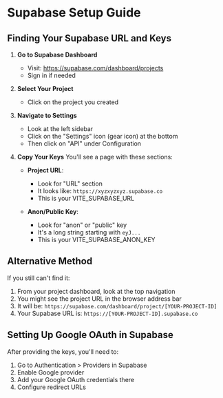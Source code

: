 # Supabase Setup Guide

## Finding Your Supabase URL and Keys

1. **Go to Supabase Dashboard**
   - Visit: https://supabase.com/dashboard/projects
   - Sign in if needed

2. **Select Your Project**
   - Click on the project you created

3. **Navigate to Settings**
   - Look at the left sidebar
   - Click on the "Settings" icon (gear icon) at the bottom
   - Then click on "API" under Configuration

4. **Copy Your Keys**
   You'll see a page with these sections:
   
   - **Project URL**: 
     - Look for "URL" section
     - It looks like: `https://xyzxyzxyz.supabase.co`
     - This is your VITE_SUPABASE_URL
   
   - **Anon/Public Key**:
     - Look for "anon" or "public" key
     - It's a long string starting with `eyJ...`
     - This is your VITE_SUPABASE_ANON_KEY

## Alternative Method

If you still can't find it:
1. From your project dashboard, look at the top navigation
2. You might see the project URL in the browser address bar
3. It will be: `https://supabase.com/dashboard/project/[YOUR-PROJECT-ID]`
4. Your Supabase URL is: `https://[YOUR-PROJECT-ID].supabase.co`

## Setting Up Google OAuth in Supabase

After providing the keys, you'll need to:
1. Go to Authentication > Providers in Supabase
2. Enable Google provider
3. Add your Google OAuth credentials there
4. Configure redirect URLs